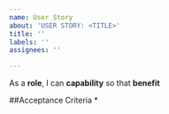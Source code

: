 ```yaml
---
name: User Story
about: 'USER STORY: <TITLE>'
title: ''
labels: ''
assignees: ''

---
```


As a **role**, I can **capability** so that **benefit**

##Acceptance Criteria
*
